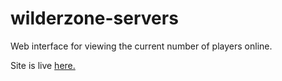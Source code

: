# wilderzone-servers

Web interface for viewing the current number of players online.

Site is live [here.](https://servers.wilderzone.live/)
